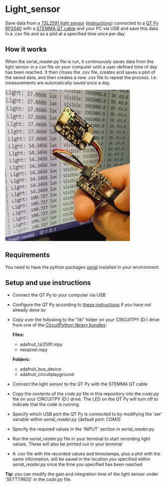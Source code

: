 # Light_sensor
Save data from a [TSL2591 light sensor](https://learn.adafruit.com/adafruit-tsl2591/) ([instructions](https://learn.adafruit.com/adafruit-tsl2591/python-circuitpython)) connected to a [QT Py RP2040](https://www.adafruit.com/product/4900) with a [STEMMA QT cable](https://www.adafruit.com/product/4399) and your PC via USB and save this data in a .csv file and as a plot at a specified time once per day

## How it works
When the serial_reader.py file is run, it continuously saves data from the light sensor in a csv file on your computer until a user-defined time of day has been reached. It then closes the .csv file, creates and saves a plot of the saved data, and then creates a new .csv file to repeat the process. I.e. measurements are automatically saved once a day.

<img src="QTPy_with_lightsensor.jpg" alt="QT Py with light sensor in front of a screen that displays the light values being printed out" width="400"/>

## Requirements
You need to have the python packages [serial](https://pythonhosted.org/pyserial/) installed in your environment.

## Setup and use instructions

- Connect the QT Py to your computer via USB
- Configure the QT Py according to [these instructions](https://learn.adafruit.com/adafruit-qt-py-2040/circuitpython) if you have not already done so
- Copy over the following to the "lib" folder on your CIRCUITPY (D:) drive from one of the [CircuitPython library bundles](https://circuitpython.org/libraries):

  **Files:**
  - adafruit_tsl2591.mpy
  - neopixel.mpy

  **Folders:**
  - adafruit_bus_device
  - adafruit_circuitplayground

- Connect the light sensor to the QT Py with the STEMMA QT cable
- Copy the contents of the *code.py* file in this repository into the *code.py* file on your CIRCUITPY (D:) drive. The LED on the QT Py will turn off to indicate that the code is running
- Specify which USB port the QT Py is connected to by modifying the 'ser' variable within *serial_reader.py* (default port: COM3)
- Specify the required values in the 'INPUT' section in *serial_reader.py*
- Run the *serial_reader.py* file in your terminal to start recording light values. These will also be printed out in your terminal
- A .csv file with the recorded values and timestamps, plus a plot with the same information, will be saved in the location you specified within *serial_reader.py* once the time you specified has been reached

**Tip:** you can modify the gain and integration time of the light sensor under 'SETTTINGS' in the *code.py* file.

